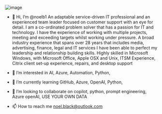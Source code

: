 ![image](https://github.com/noelb1/noelb1/assets/26370465/9386d6de-56eb-4499-b2d3-1ea7e0cc775c)

- 👋 Hi, I’m @noelb1 An adaptable service-driven IT professional and an experienced team leader focused on customer support with an eye for detail. I am a co-ordinated problem solver that has a passion for IT and technology. I have the experience of working with multiple projects, meeting and exceeding targets whilst working under pressure. A broad industry experience that spans over 28 years that includes media, advertising, finance, legal and IT services I have been able to perfect my leadership and relationship building skills.
Highly skilled in Microsoft Windows, with Microsoft Office, Apple OSX and Unix, ITSM Experience, Citrix client set-up experience, repairs, and desktop support

- 👀 I’m interested in AI, Azure, Automation, Python, 
- 🌱 I’m currently learning GitHub, Azure, OpenAI, Python,
- 💞️ I’m looking to collaborate on copilot, python, prompt engineering, Azure openAI, USE YOUR OWN DATA
- 📫 How to reach me noel.black@outlook.com

<!---
noelb1/noelb1 is a ✨ special ✨ repository because its `README.md` (this file) appears on your GitHub profile.
You can click the Preview link to take a look at your changes.
--->


